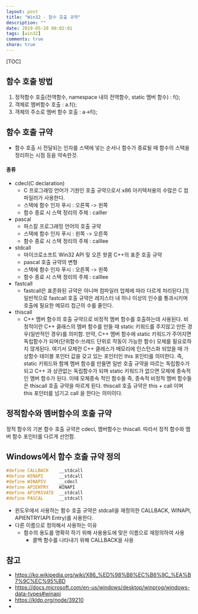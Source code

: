 ```yaml
---
layout: post
title: "Win32 - 함수 호출 규약"
description: ""
date: 2019-05-28 00:02:01
tags: [win32]
comments: true
share: true
---
```


[TOC]

## 함수 호출 방법
1. 정적함수 호출(전역함수, namespace 내의 전역함수, static 멤버 함수) : f();
2. 객체로 멤버함수 호출 : a.f();
3. 객체의 주소로 멤버 함수 호출 : a->f();



## 함수 호출 규약

- 함수 호출 시 전달되는 인자를 스택에 넣는 순서나 함수가 종료될 때 함수의 스택을 정리하는 시점 등을 약속한것.

#### 종류

- cdecl(C declaration)
  - C 프로그래밍 언어가 기원인 호출 규약으로서 x86 아키텍처용의 수많은 C 컴파일러가 사용한다.
  - 스택에 함수 인자 푸시 : 오른쪽 -> 왼쪽
  - 함수 종료 시 스택 정리의 주체 : calller
- pascal
  - 파스칼 프로그래밍 언어의 호출 규약
  - 스택에 함수 인자 푸시 : 왼쪽 -> 오른쪽 
  - 함수 종료 시 스택 정리의 주체 : calllee
- stdcall
  - 마이크로소프트 Win32 API 및 오픈 왓콤 C++의 표준 호출 규약
  - pascal 호출 규약의 변형
  - 스택에 함수 인자 푸시 : 오른쪽 -> 왼쪽
  - 함수 종료 시 스택 정리의 주체 : calllee
- fastcall
  - fastcall은 표준화된 규약은 아니며 컴파일러 업체에 따라 다르게 처리된다.[1] 일반적으로 fastcall 호출 규약은 레지스터 내 하나 이상의 인수를 통과시키며 호출에 필요한 메모리 접근의 수를 줄인다.
- thiscall
  - C++ 멤버 함수의 호출 규약으로 비정적 멤버 함수를 호출하는데 사용된다.
  비정적이란 C++ 클래스의 멤버 함수를 만들 때 static 키워드를 주지않고 만든 경우(일반적인 경우)를 의미함.
  만약, C++ 멤버 함수에 static 키워드가 주어지면 독립함수가 되며(단위함수:쓰레드 단위로 작동이 가능한 함수) 모체를 필요로하지 않게된다.
  여기서 모체란 C++ 클래스가 메모리에 인스턴스화 되었을 때 가상함수 테이블 포인터 값을 갖고 있는 포인터인 this 포인터를 의미한다.
  즉, static 키워드와 함께 멤버 함수를 만들면 일반 호출 규약을 따르는 독립함수가 되고 C++ 과 상관없는 독립함수가 되며 
  static 키워드가 없으면 모체에 종속적인 멤버 함수가 된다. 
  이때 모체종속 적인 함수들 즉, 종속적 비정적 멤버 함수들은 thiscall 호출 규약을 따르게 된다. 
  thiscall 호출 규약은 this + call 이며 this 포인터를 넘기고 call 을 한다는 의미이다.



## 정적함수와 멤버함수의 호출 규약

정적 함수의 기본 함수 호출 규약은 cdecl, 멤버함수는 thiscall.
따라서 정적 함수와 멤버 함수 포인터를 다르게 선언함.



## Windows에서 함수 호출 규약 정의

```cpp
#define CALLBACK    __stdcall
#define WINAPI      __stdcall
#define WINAPIV     __cdecl
#define APIENTRY    WINAPI
#define APIPRIVATE  __stdcall
#define PASCAL      __stdcall
```

- 윈도우에서 사용하는 함수 호출 규약은 stdcall을 재정의한 CALLBACK, WINAPI, APIENTRY(API Entry)를 사용한다.
- 다른 이름으로 정의해서 사용하는 이유
  - 함수의 용도를 명확히 하기 위해 사용용도에 맞은 이름으로 재정의하여 사용
    - 콜백 함수를 나타내기 위해 CALLBACK을 사용



## 참고

- https://ko.wikipedia.org/wiki/X86_%ED%98%B8%EC%B6%9C_%EA%B7%9C%EC%95%BD
- <https://docs.microsoft.com/en-us/windows/desktop/winprog/windows-data-types#winapi>
- <https://kldp.org/node/39210>
- 